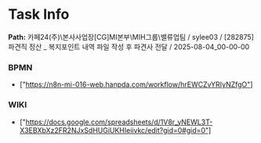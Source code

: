 # Task Info

**Path:** 카페24(주)\본사사업장\[CG]MI본부\MIH그룹\밸류업팀 / sylee03 / [282875] 파견직 정산 _ 복지포인트 내역 파일 작성 후 파견사 전달 / 2025-08-04_00-00-00

### BPMN
- ["https://n8n-mi-016-web.hanpda.com/workflow/hrEWCZvYRIyNZfgO"]

### WIKI
- ["https://docs.google.com/spreadsheets/d/1V8r_yNEWL3T-X3EBXbXz2FR2NJxSdHUGiUKHIeiivkc/edit?gid=0#gid=0"]

